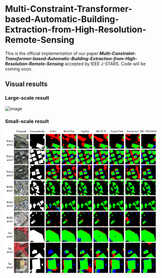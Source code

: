 # Multi-Constraint-Transformer-based-Automatic-Building-Extraction-from-High-Resolution-Remote-Sensing

This is the official implementation of our paper ***Multi-Constraint-Transformer-based-Automatic-Building-Extraction-from-High-Resolution-Remote-Sensing*** accepted by IEEE J-STARS. Code will be coming soon.

## Visual results
### Large-scale result
![image](https://github.com/yw94cool/Multi-Constraint-Transformer-based-Automatic-Building-Extraction-from-High-Resolution-Remote-Sensing/blob/main/results/large_visual_ver1.png)

### Small-scale result
![image](https://github.com/yw94cool/Multi-Constraint-Transformer-based-Automatic-Building-Extraction-from-High-Resolution-Remote-Sensing/blob/main/results/small-scale_result.png)
